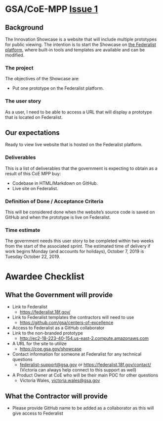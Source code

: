 # GSA/CoE-MPP [Issue 1](https://github.com/GSA/CoE-MPT/issues/1)

## Background

The Innovation Showcase is a website that will include multiple prototypes for public viewing. The intention is to start the Showcase on [the Federalist platform](https://federalistapp.18f.gov/), where built-in tools and templates are available and can be modified. 

### The project

The objectives of the Showcase are:

* Put one prototype on the Federalist platform.

### The user story

As a user, I need to be able to access a URL that will display a prototype that is located on Federalist. 

## Our expectations

Ready to view live website that is hosted on the Federalist platform.
 
### Deliverables

This is a list of deliverables that the government is expecting to obtain as a result of this CoE MPP buy:

* Codebase in HTML/Markdown on GitHub.
* Live site on Federalist.

### Definition of Done / Acceptance Criteria

This will be considered done when the website’s source code is saved on GitHub and when the prototype is live on Federalist.

### Time estimate

The government needs this user story to be completed within two weeks from the start of the associated sprint. The estimated time of delivery if work begins Monday (and accounts for holidays), October 7, 2019 is Tuesday October 22, 2019.

# Awardee Checklist

## What the Government will provide

* Link to Federalist
   * https://federalist.18f.gov/
* Link to Federalist templates the contractors will need to use
   * https://github.com/gsa/centers-of-excellence 
* Access to Federalist as a GitHub collaborator
* Link to the non-branded prototype
   * http://ec2-18-223-40-154.us-east-2.compute.amazonaws.com
* A URL for the site to utilize
   * https://coe.gsa.gov/showcase
* Contact information for someone at Federalist for any technical questions
   * federalist-support@gsa.gov or https://federalist.18f.gov/contact/  (Victoria can always help connect to this support as well)
* A Product Owner at CoE who will be their main POC for other questions
   * Victoria Wales, victoria.wales@gsa.gov
   
## What the Contractor will provide
* Please provide GitHub name to be added as a collaborator as this will give access to Federalist
